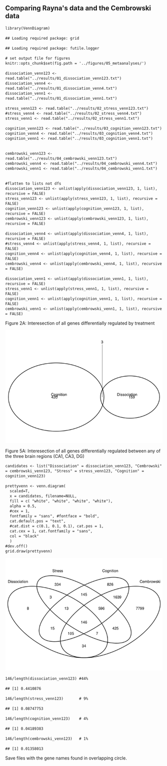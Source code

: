 Comparing Rayna's data and the Cembrowski data
----------------------------------------------

    library(VennDiagram)

    ## Loading required package: grid

    ## Loading required package: futile.logger

    # set output file for figures 
    knitr::opts_chunk$set(fig.path = '../figures/05_metaanalyses/')

    dissociation_venn123 <- read.table("../results/01_dissociation_venn123.txt")
    dissociation_venn4 <- read.table("../results/01_dissociation_venn4.txt")
    dissociation_venn1 <- read.table("../results/01_dissociation_venn1.txt")

    stress_venn123 <- read.table("../results/02_stress_venn123.txt")
    #stress_venn4 <- read.table("../results/02_stress_venn4.txt")
    stress_venn1 <- read.table("../results/02_stress_venn1.txt")

    cognition_venn123 <- read.table("../results/03_cognition_venn123.txt")
    cognition_venn4 <- read.table("../results/03_cognition_venn4.txt")
    cognition_venn1 <- read.table("../results/03_cognition_venn1.txt")


    cembrowski_venn123 <- read.table("../results/04_cembrowski_venn123.txt")
    cembrowski_venn4 <- read.table("../results/04_cembrowski_venn4.txt")
    cembrowski_venn1 <- read.table("../results/04_cembrowski_venn1.txt")


    #flatten to lists not dfs
    dissociation_venn123 <- unlist(apply(dissociation_venn123, 1, list), recursive = FALSE)
    stress_venn123 <- unlist(apply(stress_venn123, 1, list), recursive = FALSE)
    cognition_venn123 <- unlist(apply(cognition_venn123, 1, list), recursive = FALSE)
    cembrowski_venn123 <- unlist(apply(cembrowski_venn123, 1, list), recursive = FALSE)

    dissociation_venn4 <- unlist(apply(dissociation_venn4, 1, list), recursive = FALSE)
    #stress_venn4 <- unlist(apply(stress_venn4, 1, list), recursive = FALSE)
    cognition_venn4 <- unlist(apply(cognition_venn4, 1, list), recursive = FALSE)
    cembrowski_venn4 <- unlist(apply(cembrowski_venn4, 1, list), recursive = FALSE)

    dissociation_venn1 <- unlist(apply(dissociation_venn1, 1, list), recursive = FALSE)
    stress_venn1 <- unlist(apply(stress_venn1, 1, list), recursive = FALSE)
    cognition_venn1 <- unlist(apply(cognition_venn1, 1, list), recursive = FALSE)
    cembrowski_venn1 <- unlist(apply(cembrowski_venn1, 1, list), recursive = FALSE)

Figure 2A: Interesection of all genes differentially regulated by
treatment

![](../figures/05_metaanalyses/VennDiagramTreatement4-1.png)

Figure 5A: Interesection of all genes differentially regulated between
any of the three brain regions (CA1, CA3, DG)

    candidates <- list("Dissociation" = dissociation_venn123, "Cembrowski" = cembrowski_venn123, "Stress" = stress_venn123, "Cognition" = cognition_venn123)

    prettyvenn <- venn.diagram(
      scaled=T,
      x = candidates, filename=NULL, 
      fill = c( "white", "white", "white", "white"),
      alpha = 0.5,
      #cex = 1, 
      fontfamily = "sans", #fontface = "bold",
      cat.default.pos = "text",
      #cat.dist = c(0.1, 0.1, 0.1), cat.pos = 1,
      cat.cex = 1, cat.fontfamily = "sans",
      col = "black"
      )
    #dev.off()
    grid.draw(prettyvenn)

![](../figures/05_metaanalyses/VennDiagramRegion-1.png)

    146/length(dissociation_venn123) #44%

    ## [1] 0.4410876

    146/length(stress_venn123)       # 9%

    ## [1] 0.08747753

    146/length(cognition_venn123)    # 4%

    ## [1] 0.04189383

    146/length(cembrowski_venn123)   # 1%

    ## [1] 0.01358013

Save files with the gene names found in overlapping circle.
